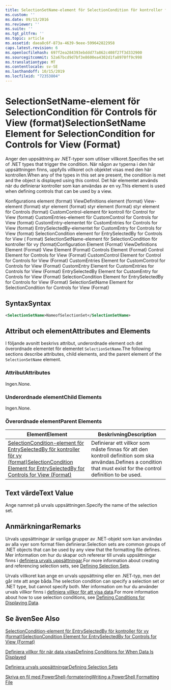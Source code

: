 ```yaml
---
title: SelectionSetName-element för SelectionCondition för kontroller för vy (format) | Microsoft Docs
ms.custom: ''
ms.date: 09/13/2016
ms.reviewer: ''
ms.suite: ''
ms.tgt_pltfrm: ''
ms.topic: article
ms.assetid: daea8c6f-873a-4639-9eee-599642822958
caps.latest.revision: 6
ms.openlocfilehash: 697f2ea284393ebddd77a862c408f27f3d332900
ms.sourcegitcommit: 52a67bcd9d7bf3e8600ea4302d1fa8970ff9c998
ms.translationtype: MT
ms.contentlocale: sv-SE
ms.lasthandoff: 10/15/2019
ms.locfileid: "72353804"
---
```

# <a name="selectionsetname-element-for-selectioncondition-for-controls-for-view-format"></a><span data-ttu-id="c4d6c-102">SelectionSetName-element för SelectionCondition för Controls för View (format)</span><span class="sxs-lookup"><span data-stu-id="c4d6c-102">SelectionSetName Element for SelectionCondition for Controls for View (Format)</span></span>

<span data-ttu-id="c4d6c-103">Anger den uppsättning av .NET-typer som utlöser villkoret.</span><span class="sxs-lookup"><span data-stu-id="c4d6c-103">Specifies the set of .NET types that trigger the condition.</span></span> <span data-ttu-id="c4d6c-104">När någon av typerna i den här uppsättningen finns, uppfylls villkoret och objektet visas med den här kontrollen.</span><span class="sxs-lookup"><span data-stu-id="c4d6c-104">When any of the types in this set are present, the condition is met and the object is displayed using this control.</span></span> <span data-ttu-id="c4d6c-105">Det här elementet används när du definierar kontroller som kan användas av en vy.</span><span class="sxs-lookup"><span data-stu-id="c4d6c-105">This element is used when defining controls that can be used by a view.</span></span>

<span data-ttu-id="c4d6c-106">Konfigurations element (format) ViewDefinitions element (format) View-element (format) styr element (format) styr element (format) styr element för Controls (format) CustomControl-element för kontroll för Control for View (format) CustomEntries-element för CustomControl for Controls for View (format) CustomEntry-elementet för CustomEntries for Controls for View (format) EntrySelectedBy-elementet for CustomEntry for Controls for View (format) SelectionCondition element for EntrySelectedBy for Controls for View ( Format) SelectionSetName-element för SelectionCondition för kontroller för vy (format)</span><span class="sxs-lookup"><span data-stu-id="c4d6c-106">Configuration Element (Format) ViewDefinitions Element (Format) View Element (Format) Controls Element (Format) Control Element for Controls for View (Format) CustomControl Element for Control for Controls for View (Format) CustomEntries Element for CustomControl for Controls for View (Format) CustomEntry Element for CustomEntries for Controls for View (Format) EntrySelectedBy Element for CustomEntry for Controls for View (Format) SelectionCondition Element for EntrySelectedBy for Controls for View (Format) SelectionSetName Element for SelectionCondition for Controls for View (Format)</span></span>

## <a name="syntax"></a><span data-ttu-id="c4d6c-107">Syntax</span><span class="sxs-lookup"><span data-stu-id="c4d6c-107">Syntax</span></span>

```xml
<SelectionSetName>NameofSelectionSet</SelectionSetName>
```

## <a name="attributes-and-elements"></a><span data-ttu-id="c4d6c-108">Attribut och element</span><span class="sxs-lookup"><span data-stu-id="c4d6c-108">Attributes and Elements</span></span>

<span data-ttu-id="c4d6c-109">I följande avsnitt beskrivs attribut, underordnade element och det överordnade elementet för elementet `SelectionSetName`.</span><span class="sxs-lookup"><span data-stu-id="c4d6c-109">The following sections describe attributes, child elements, and the parent element of the `SelectionSetName` element.</span></span>

### <a name="attributes"></a><span data-ttu-id="c4d6c-110">Attribut</span><span class="sxs-lookup"><span data-stu-id="c4d6c-110">Attributes</span></span>

<span data-ttu-id="c4d6c-111">Ingen.</span><span class="sxs-lookup"><span data-stu-id="c4d6c-111">None.</span></span>

### <a name="child-elements"></a><span data-ttu-id="c4d6c-112">Underordnade element</span><span class="sxs-lookup"><span data-stu-id="c4d6c-112">Child Elements</span></span>

<span data-ttu-id="c4d6c-113">Ingen.</span><span class="sxs-lookup"><span data-stu-id="c4d6c-113">None.</span></span>

### <a name="parent-elements"></a><span data-ttu-id="c4d6c-114">Överordnade element</span><span class="sxs-lookup"><span data-stu-id="c4d6c-114">Parent Elements</span></span>

|<span data-ttu-id="c4d6c-115">Element</span><span class="sxs-lookup"><span data-stu-id="c4d6c-115">Element</span></span>|<span data-ttu-id="c4d6c-116">Beskrivning</span><span class="sxs-lookup"><span data-stu-id="c4d6c-116">Description</span></span>|
|-------------|-----------------|
|[<span data-ttu-id="c4d6c-117">SelectionCondition-element för EntrySelectedBy för kontroller för vy (format)</span><span class="sxs-lookup"><span data-stu-id="c4d6c-117">SelectionCondition Element for EntrySelectedBy for Controls for View (Format)</span></span>](./selectioncondition-element-for-entryselectedby-for-controls-for-view-format.md)|<span data-ttu-id="c4d6c-118">Definierar ett villkor som måste finnas för att den kontroll definition som ska användas.</span><span class="sxs-lookup"><span data-stu-id="c4d6c-118">Defines a condition that must exist for the control definition to be used.</span></span>|

## <a name="text-value"></a><span data-ttu-id="c4d6c-119">Text värde</span><span class="sxs-lookup"><span data-stu-id="c4d6c-119">Text Value</span></span>

<span data-ttu-id="c4d6c-120">Ange namnet på urvals uppsättningen.</span><span class="sxs-lookup"><span data-stu-id="c4d6c-120">Specify the name of the selection set.</span></span>

## <a name="remarks"></a><span data-ttu-id="c4d6c-121">Anmärkningar</span><span class="sxs-lookup"><span data-stu-id="c4d6c-121">Remarks</span></span>

<span data-ttu-id="c4d6c-122">Urvals uppsättningar är vanliga grupper av .NET-objekt som kan användas av alla vyer som format filen definierar.</span><span class="sxs-lookup"><span data-stu-id="c4d6c-122">Selection sets are common groups of .NET objects that can be used by any view that the formatting file defines.</span></span> <span data-ttu-id="c4d6c-123">Mer information om hur du skapar och refererar till urvals uppsättningar finns i [definiera urvals uppsättningar](./defining-selection-sets.md).</span><span class="sxs-lookup"><span data-stu-id="c4d6c-123">For more information about creating and referencing selection sets, see [Defining Selection Sets](./defining-selection-sets.md).</span></span>

<span data-ttu-id="c4d6c-124">Urvals villkoret kan ange en urvals uppsättning eller en .NET-typ, men det går inte att ange båda.</span><span class="sxs-lookup"><span data-stu-id="c4d6c-124">The selection condition can specify a selection set or .NET type, but cannot specify both.</span></span> <span data-ttu-id="c4d6c-125">Mer information om hur du använder urvals villkor finns i [definiera villkor för att visa data](./defining-conditions-for-displaying-data.md).</span><span class="sxs-lookup"><span data-stu-id="c4d6c-125">For more information about how to use selection conditions, see [Defining Conditions for Displaying Data](./defining-conditions-for-displaying-data.md).</span></span>

## <a name="see-also"></a><span data-ttu-id="c4d6c-126">Se även</span><span class="sxs-lookup"><span data-stu-id="c4d6c-126">See Also</span></span>

[<span data-ttu-id="c4d6c-127">SelectionCondition-element för EntrySelectedBy för kontroller för vy (format)</span><span class="sxs-lookup"><span data-stu-id="c4d6c-127">SelectionCondition Element for EntrySelectedBy for Controls for View (Format)</span></span>](./selectioncondition-element-for-entryselectedby-for-controls-for-view-format.md)

[<span data-ttu-id="c4d6c-128">Definiera villkor för när data visas</span><span class="sxs-lookup"><span data-stu-id="c4d6c-128">Defining Conditions for When Data Is Displayed</span></span>](./defining-conditions-for-displaying-data.md)

[<span data-ttu-id="c4d6c-129">Definiera urvals uppsättningar</span><span class="sxs-lookup"><span data-stu-id="c4d6c-129">Defining Selection Sets</span></span>](./defining-selection-sets.md)

[<span data-ttu-id="c4d6c-130">Skriva en fil med PowerShell-formatering</span><span class="sxs-lookup"><span data-stu-id="c4d6c-130">Writing a PowerShell Formatting File</span></span>](./writing-a-powershell-formatting-file.md)
